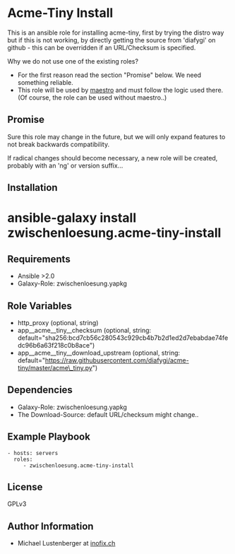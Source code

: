 Acme-Tiny Install
=================

This is an ansible role for installing acme-tiny, first by trying the distro way but if this is not working, by directly getting the source from 'diafygi' on github - this can be overridden if an URL/Checksum is specified.

Why we do not use one of the existing roles?

* For the first reason read the section "Promise" below. We need something reliable.
* This role will be used by [maestro](https://github.com/inofix/maestro) and must follow the logic used there. (Of course, the role can be used without maestro..)

Promise
-------

Sure this role may change in the future, but we will only expand features to not break backwards compatibility.

If radical changes should become necessary, a new role will be created, probably with an 'ng' or version suffix...

Installation
------------

 # ansible-galaxy install zwischenloesung.acme-tiny-install

Requirements
------------

* Ansible >2.0
* Galaxy-Role: zwischenloesung.yapkg

Role Variables
--------------

* http\_proxy (optional, string)
* app\_\_acme\_\_tiny\_\_checksum (optional, string: default="sha256:bcd7cb56c280543c929cb4b7b2d1ed2d7ebabdae74fedc96b6a63f218c0b8ace")
* app\_\_acme\_\_tiny\_\_download\_upstream (optional, string: default="https://raw.githubusercontent.com/diafygi/acme-tiny/master/acme\_tiny.py")

Dependencies
------------

* Galaxy-Role: zwischenloesung.yapkg
* The Download-Source: default URL/checksum might change..

Example Playbook
----------------

    - hosts: servers
      roles:
         - zwischenloesung.acme-tiny-install

License
-------

GPLv3

Author Information
------------------

* Michael Lustenberger at [inofix.ch](http://www.inofix.ch)
